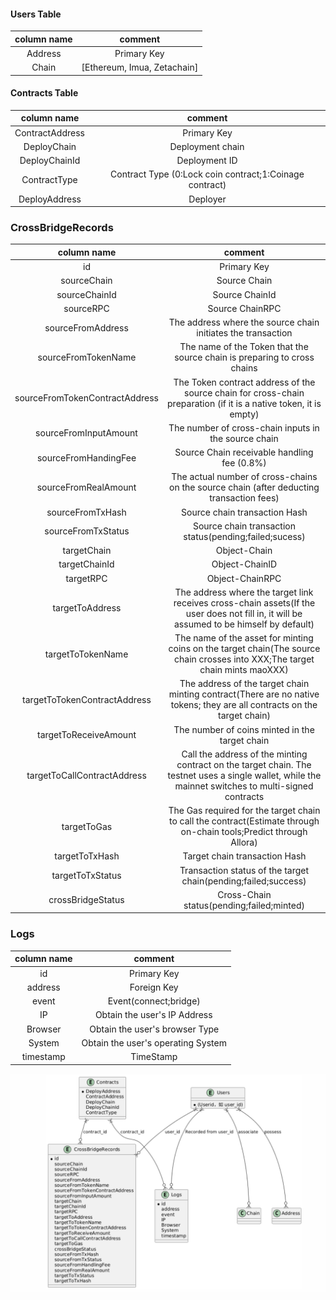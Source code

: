 #### Users Table

|column name|comment|
|:-:|:-:|
|Address|Primary Key|
|Chain|[Ethereum, Imua, Zetachain]|

#### Contracts Table
|column name|comment|
|:-:|:-:|
|ContractAddress|Primary Key|
|DeployChain|Deployment chain|
|DeployChainId|Deployment ID|
|ContractType|Contract Type (0:Lock coin contract;1:Coinage contract)|
|DeployAddress|Deployer|

### CrossBridgeRecords
|column name|comment|
|:-:|:-:|
|id|Primary Key|
|sourceChain|Source Chain|
|sourceChainId|Source ChainId|
|sourceRPC|Source ChainRPC|
|sourceFromAddress|The address where the source chain initiates the transaction|
|sourceFromTokenName|The name of the Token that the source chain is preparing to cross chains|
|sourceFromTokenContractAddress|The Token contract address of the source chain for cross-chain preparation (if it is a native token, it is empty)|
|sourceFromInputAmount|The number of cross-chain inputs in the source chain|
|sourceFromHandingFee|Source Chain receivable handling fee (0.8%)|
|sourceFromRealAmount|The actual number of cross-chains on the source chain (after deducting transaction fees)|
|sourceFromTxHash|Source chain transaction Hash|
|sourceFromTxStatus|Source chain transaction status(pending;failed;sucess)|
|targetChain|Object-Chain|
|targetChainId|Object-ChainID|
|targetRPC|Object-ChainRPC|
|targetToAddress|The address where the target link receives cross-chain assets(If the user does not fill in, it will be assumed to be himself by default)|
|targetToTokenName|The name of the asset for minting coins on the target chain(The source chain crosses into XXX;The target chain mints maoXXX)|
|targetToTokenContractAddress|The address of the target chain minting contract(There are no native tokens; they are all contracts on the target chain)|
|targetToReceiveAmount|The number of coins minted in the target chain|
|targetToCallContractAddress|Call the address of the minting contract on the target chain. The testnet uses a single wallet, while the mainnet switches to multi-signed contracts|
|targetToGas|The Gas required for the target chain to call the contract(Estimate through on-chain tools;Predict through Allora)|
|targetToTxHash|Target chain transaction Hash|
|targetToTxStatus|Transaction status of the target chain(pending;failed;success)|
|crossBridgeStatus|Cross-Chain status(pending;failed;minted)|

### Logs
|column name|comment|
|:-:|:-:|
|id|Primary Key|
|address|Foreign Key|
|event|Event(connect;bridge)|
|IP|Obtain the user's IP Address|
|Browser|Obtain the user's browser Type|
|System|Obtain the user's operating System|
|timestamp|TimeStamp|

![pic](./erdatabase.png)